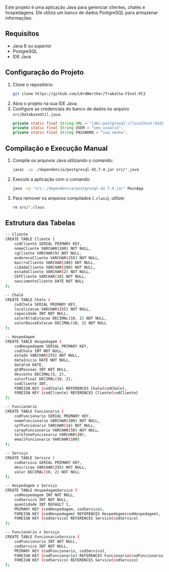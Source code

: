 Este projeto é uma aplicação Java para gerenciar clientes, chalés e hospedagens. Ele utiliza um banco de dados PostgreSQL para armazenar informações.

## Requisitos

- Java 8 ou superior
- PostgreSQL
- IDE Java

## Configuração do Projeto

1. Clone o repositório:
    ```sh
    git clone https://github.com/L0rdWerther/Trabalho-FInal-PC2
    ```
2. Abra o projeto na sua IDE Java.
3. Configure as credenciais do banco de dados no arquivo `src/DatabaseUtil.java`:
    ```java
    private static final String URL = "jdbc:postgresql://localhost:5432/seu_banco_de_dados";
    private static final String USER = "seu_usuario";
    private static final String PASSWORD = "sua_senha";
    ```

## Compilação e Execução Manual

1. Compile os arquivos Java utilizando o comando:
    ```sh
    javac -cp ./dependencia/postgresql-42.7.4.jar src/*.java
    ```

2. Execute a aplicação com o comando:
    ```sh
    java -cp "src:./dependencia/postgresql-42.7.4.jar" MainApp
    ```

3. Para remover os arquivos compilados (`.class`), utilize:
    ```sh
    rm src/*.class
    ```

## Estrutura das Tabelas

```sh
-- Cliente
CREATE TABLE Cliente (
    codCliente SERIAL PRIMARY KEY,
    nomeCliente VARCHAR(100) NOT NULL,
    rgCliente VARCHAR(9) NOT NULL,
    enderecoCliente VARCHAR(255) NOT NULL,
    bairroCliente VARCHAR(100) NOT NULL,
    cidadeCliente VARCHAR(100) NOT NULL,
    estadoCliente VARCHAR(2) NOT NULL,
    CEPCliente VARCHAR(10) NOT NULL,
    nascimentoCliente DATE NOT NULL
);

-- Chalé
CREATE TABLE Chale (
    codChale SERIAL PRIMARY KEY,
    localizacao VARCHAR(255) NOT NULL,
    capacidade INT NOT NULL,
    valorAltaEstacao DECIMAL(10, 2) NOT NULL,
    valorBaixaEstacao DECIMAL(10, 2) NOT NULL
);

-- Hospedagem
CREATE TABLE Hospedagem (
    codHospedagem SERIAL PRIMARY KEY,
    codChale INT NOT NULL,
    estado VARCHAR(255) NOT NULL,
    dataInicio DATE NOT NULL,
    dataFim DATE,
    qtdPessoas INT NOT NULL,
    desconto DECIMAL(5, 2),
    valorFinal DECIMAL(10, 2),
    codCliente INT,
    FOREIGN KEY (codChale) REFERENCES Chale(codChale),
    FOREIGN KEY (codCliente) REFERENCES Cliente(codCliente)
);

-- Funcionário
CREATE TABLE Funcionario (
    codFuncionario SERIAL PRIMARY KEY,
    nomeFuncionario VARCHAR(100) NOT NULL,
    cpfFuncionario VARCHAR(14) NOT NULL,
    cargoFuncionario VARCHAR(50) NOT NULL,
    telefoneFuncionario VARCHAR(20),
    emailFuncionario VARCHAR(100)
);

-- Serviço
CREATE TABLE Servico (
    codServico SERIAL PRIMARY KEY,
    descricao VARCHAR(255) NOT NULL,
    valor DECIMAL(10, 2) NOT NULL
);

-- Hospedagem x Serviço
CREATE TABLE HospedagemServico (
    codHospedagem INT NOT NULL,
    codServico INT NOT NULL,
    quantidade INT DEFAULT 1,
    PRIMARY KEY (codHospedagem, codServico),
    FOREIGN KEY (codHospedagem) REFERENCES Hospedagem(codHospedagem),
    FOREIGN KEY (codServico) REFERENCES Servico(codServico)
);

-- Funcionário x Serviço
CREATE TABLE FuncionarioServico (
    codFuncionario INT NOT NULL,
    codServico INT NOT NULL,
    PRIMARY KEY (codFuncionario, codServico),
    FOREIGN KEY (codFuncionario) REFERENCES Funcionario(codFuncionario),
    FOREIGN KEY (codServico) REFERENCES Servico(codServico)
);
```
```
